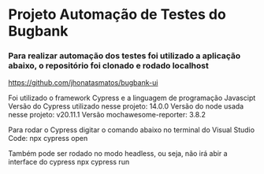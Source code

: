 # Projeto Automação de Testes do Bugbank

### Para realizar automação dos testes foi utilizado a aplicação abaixo, o repositório foi clonado e rodado localhost
https://github.com/jhonatasmatos/bugbank-ui

Foi utilizado o framework Cypress e a linguagem de programação Javascipt
Versão do Cypress utilizado nesse projeto: 14.0.0
Versão do node usada nesse projeto: v20.11.1
Versão mochawesome-reporter: 3.8.2

Para rodar o Cypress digitar o comando abaixo no terminal do Visual Studio Code:
npx cypress open

Também pode ser rodado no modo headless, ou seja, não irá abir a interface do cypress
npx cypress run
